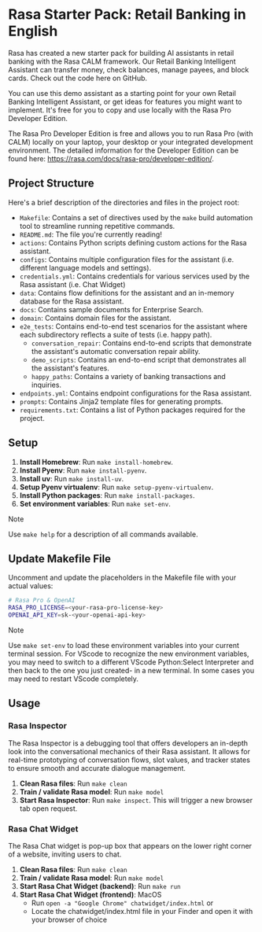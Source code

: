 # Rasa Starter Pack: Retail Banking in English

Rasa has created a new starter pack for building AI assistants in retail banking with the Rasa CALM framework.
Our Retail Banking Intelligent Assistant can transfer money, check balances, manage payees, and block cards. Check out the code here on GitHub.

You can use this demo assistant as a starting point for your own Retail Banking Intelligent Assistant, or get ideas for features you might want to implement. It's free for you to copy and use locally with the Rasa Pro Developer Edition.

The Rasa Pro Developer Edition is free and allows you to run Rasa Pro (with CALM) locally on your laptop, your desktop or your integrated development environment. The detailed information for the Developer Edition can be found here: https://rasa.com/docs/rasa-pro/developer-edition/.



## Project Structure

Here's a brief description of the directories and files in the project root:

- `Makefile`: Contains a set of directives used by the `make` build automation tool to streamline running repetitive commands.
- `README.md`: The file you're currently reading!
- `actions`: Contains Python scripts defining custom actions for the Rasa assistant.
- `configs`: Contains multiple configuration files for the assistant (i.e. different language models and settings).
- `credentials.yml`: Contains credentials for various services used by the Rasa assistant (i.e. Chat Widget)
- `data`: Contains flow definitions for the assistant and an in-memory database for the Rasa assistant.
- `docs`: Contains sample documents for Enterprise Search.
- `domain`: Contains domain files for the assistant.
- `e2e_tests`: Contains end-to-end test scenarios for the assistant where each subdirectory reflects a suite of tests (i.e. happy path).
    - `conversation_repair`: Contains end-to-end scripts that demonstrate the assistant's automatic conversation repair ability.
    - `demo_scripts`: Contains an end-to-end script that demonstrates all the assistant's features.
    - `happy_paths`: Contains a variety of banking transactions and inquiries.
- `endpoints.yml`: Contains endpoint configurations for the Rasa assistant.
- `prompts`: Contains Jinja2 template files for generating prompts.
- `requirements.txt`: Contains a list of Python packages required for the project.

## Setup

1. **Install Homebrew**: Run `make install-homebrew`.
2. **Install Pyenv**: Run `make install-pyenv`.
3. **Install uv**: Run `make install-uv`.
4. **Setup Pyenv virtualenv**: Run `make setup-pyenv-virtualenv`.
5. **Install Python packages**: Run `make install-packages`.
6. **Set environment variables**: Run `make set-env`.

> [!NOTE]
> Use `make help` for a description of all commands available.

## Update Makefile File

Uncomment and update the placeholders in the Makefile file with your actual values:

```bash
# Rasa Pro & OpenAI
RASA_PRO_LICENSE=<your-rasa-pro-license-key>
OPENAI_API_KEY=sk-<your-openai-api-key>
```
> [!NOTE]
> Use `make set-env` to load these environment variables into your current terminal session.
> For VScode to recognize the new environment variables, you may need to switch to a different VScode Python:Select Interpreter and then back to the one you just created- in a new terminal. In some cases you may need to restart VScode completely.

## Usage

### Rasa Inspector

The Rasa Inspector is a debugging tool that offers developers an in-depth look into the conversational mechanics of their Rasa assistant. It allows for real-time prototyping of conversation flows, slot values, and tracker states to ensure smooth and accurate dialogue management.

1. **Clean Rasa files**: Run `make clean`
2. **Train / validate Rasa model**: Run `make model`
3. **Start Rasa Inspector**: Run `make inspect`. This will trigger a new browser tab open request.

### Rasa Chat Widget

The Rasa Chat widget is pop-up box that appears on the lower right corner of a website, inviting users to chat.

1. **Clean Rasa files**: Run `make clean`
2. **Train / validate Rasa model**: Run `make model`
3. **Start Rasa Chat Widget (backend)**: Run `make run`
4. **Start Rasa Chat Widget (frontend)**: MacOS
    - Run `open -a "Google Chrome" chatwidget/index.html` or
    - Locate the chatwidget/index.html file in your Finder and open it with your browser of choice
